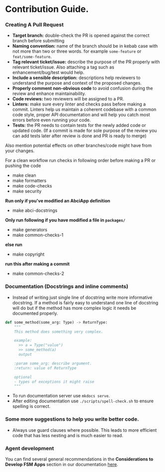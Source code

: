 # Contribution Guide.

### Creating A Pull Request
- **Target branch:** double-check the PR is opened against the correct branch before submitting
- **Naming convention:** name of the branch should be in kebab case with not more than two or three words. for example `some-feature` or `feat/some-feature`.
- **Tag relevant ticket/issue:** describe the purpose of the PR properly with relevant ticket/issue. Also attaching a tag such as enhancement/bug/test would help.
- **Include a sensible description:** descriptions help reviewers to understand the purpose and context of the proposed changes.
- **Properly comment non-obvious  code** to avoid confusion during the review and enhance maintainability.
- **Code reviews:** two reviewers will be assigned to a PR.
- **Linters:** make sure every linter and checks pass before making a commit. Linters help us maintain a coherent codebase with a common code style, proper API documentation and will help you catch most errors before even running your code.
- **Tests:** the PR needs to contain tests for the newly added code or updated code. (If a commit is made for sole purpose of the review you can add tests later after review is done and PR is ready to merge)

Also mention potential effects on other branches/code might have from your changes.

For a clean workflow run checks in following order before making a PR or pushing the code

- make clean
- make formatters
- make code-checks
- make security

**Run only if you've modified an AbciApp definition**
- make abci-docstrings

**Only run following if you have modified a file in `packages/`**
- make generators
- make common-checks-1

**else run**
- make copyright

**run this after making a commit**
- make common-checks-2


### Documentation (Docstrings and inline comments)
- Instead of writing just single line of docstring write more informative docstring. If a method is fairly easy to understand one line of docstring will do but if the method has more complex logic it needs be documented properly.
```python
def some_method(some_arg: Type) -> ReturnType:
    """
    This method does something very complex.

    example:
      >> a = Type("value")
      >> some_method(a)
      output

    :param some_arg: describe argument.
    :return: value of ReturnType

    optional
    - types of exceptions it might raise
    """
```
- To run documentation server use `mkdocs serve`.
- After editing documentation use `./scripts/spell-check.sh` to ensure spelling is correct.

### Some more suggestions to help you write better code.

- Always use guard clauses where possible. This leads to more efficient code that has less nesting and is much easier to read.


### Agent development

You can find several general recommendations in the **Considerations to Develop FSM Apps** section in our documentation [here](https://open-autonomy.docs.autonolas.tech/open-autonomy/key_concepts/fsm_app_introduction/).